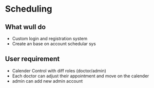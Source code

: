 # Scheduling
## What wull do
- Custom login and registration system
- Create an base on account schedular sys
## User requirement
- Calender Control with diff roles (doctor/admin)
- Each doctor can adjust their appointment and move on the calender
- admin can add new admin account

